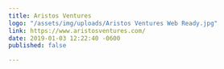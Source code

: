 ```yaml
---
title: Aristos Ventures
logo: "/assets/img/uploads/Aristos Ventures Web Ready.jpg"
link: https://www.aristosventures.com/
date: 2019-01-03 12:22:40 -0600
published: false

---
```

